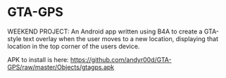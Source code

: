 # GTA-GPS
WEEKEND PROJECT: An Android app written using B4A to create a GTA-style text overlay when the user moves to a new location, displaying that location in the top corner of the users device.

APK to install is here: https://github.com/andyr00d/GTA-GPS/raw/master/Objects/gtagps.apk 
